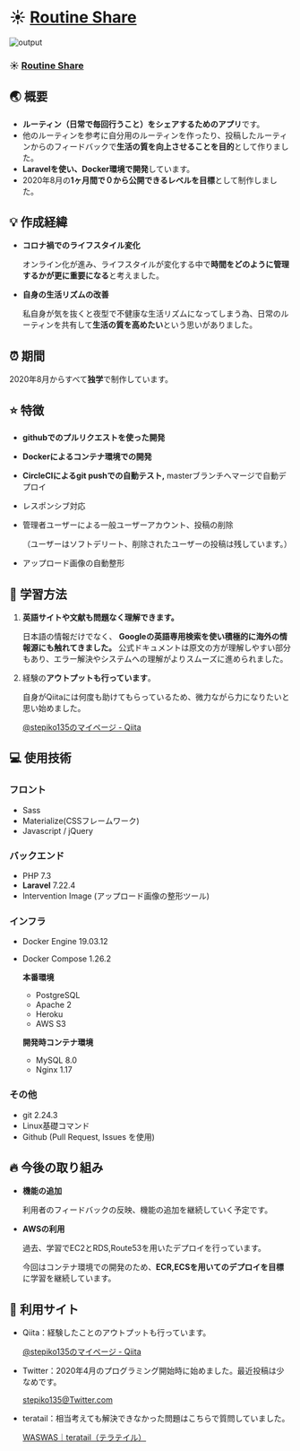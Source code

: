 #  :sunny: [Routine Share](http://www.routine-share.work/)


![output](https://user-images.githubusercontent.com/64528558/91655595-b2225f80-eaec-11ea-9535-cd4597197f37.gif)

### :sunny: [Routine Share](http://www.routine-share.work/)

## :earth_asia: 概要

- **ルーティン（日常で毎回行うこと）をシェアするためのアプリ**です。
- 他のルーティンを参考に自分用のルーティンを作ったり、投稿したルーティンからのフィードバックで**生活の質を向上させることを目的**として作りました。
- **Laravelを使い、Docker環境で開発**しています。
- 2020年8月の**1ヶ月間で０から公開できるレベルを目標**として制作しました。

## :bulb: 作成経緯

- **コロナ禍でのライフスタイル変化**

    オンライン化が進み、ライフスタイルが変化する中で**時間をどのように管理するかが更に重要になる**と考えました。

- **自身の生活リズムの改善**

    私自身が気を抜くと夜型で不健康な生活リズムになってしまう為、日常のルーティンを共有して**生活の質を高めたい**という思いがありました。

## :alarm_clock: 期間

2020年8月からすべて**独学**で制作しています。


## :star: 特徴

- **githubでのプルリクエストを使った開発**
- **Dockerによるコンテナ環境での開発**
- **CircleCIによるgit pushでの自動テスト,** masterブランチへマージで自動デプロイ
- レスポンシブ対応
- 管理者ユーザーによる一般ユーザーアカウント、投稿の削除

    （ユーザーはソフトデリート、削除されたユーザーの投稿は残しています。）
- アップロード画像の自動整形


## :notebook: 学習方法

1. **英語サイトや文献も問題なく理解できます。**

    日本語の情報だけでなく、 **Googleの英語専用検索を使い積極的に海外の情報源にも触れてきました。** 公式ドキュメントは原文の方が理解しやすい部分もあり、エラー解決やシステムへの理解がよりスムーズに進められました。

2. 経験の**アウトプットも行っています**。

    自身がQiitaには何度も助けてもらっているため、微力ながら力になりたいと思い始めました。

    [@stepiko135のマイページ - Qiita](https://qiita.com/stepiko135)

## :computer: 使用技術

### フロント

- Sass
- Materialize(CSSフレームワーク)
- Javascript / jQuery

### バックエンド

- PHP 7.3
- **Laravel** 7.22.4
- Intervention Image (アップロード画像の整形ツール)

### インフラ

- Docker Engine 19.03.12
- Docker Compose 1.26.2

    **本番環境**

    - PostgreSQL
    - Apache 2
    - Heroku
    - AWS S3

    **開発時コンテナ環境**

    - MySQL 8.0
    - Nginx 1.17

### その他

- git 2.24.3
- Linux基礎コマンド
- Github  (Pull Request, Issues を使用)

## :fire: 今後の取り組み

- **機能の追加**

    利用者のフィードバックの反映、機能の追加を継続していく予定です。

- **AWSの利用**

    過去、学習でEC2とRDS,Route53を用いたデプロイを行っています。

    今回はコンテナ環境での開発のため、**ECR,ECSを用いてのデプロイを目標**に学習を継続しています。


## :dvd: 利用サイト

-  Qiita：経験したことのアウトプットも行っています。

    [@stepiko135のマイページ - Qiita](https://qiita.com/stepiko135)

-  Twitter：2020年4月のプログラミング開始時に始めました。最近投稿は少なめです。

    [stepiko135@Twitter.com](https://twitter.com/stepiko135)

-  teratail：相当考えても解決できなかった問題はこちらで質問していました。

    [WASWAS｜teratail（テラテイル）](https://teratail.com/users/WASWAS#question)
